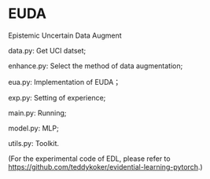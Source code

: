 # EUDA
Epistemic Uncertain Data Augment

data.py: Get UCI datset;

enhance.py: Select the method of data augmentation;

eua.py: Implementation of EUDA；

exp.py: Setting of experience;

main.py: Running;

model.py: MLP;

utils.py: Toolkit.


(For the experimental code of EDL, please refer to https://github.com/teddykoker/evidential-learning-pytorch.)
